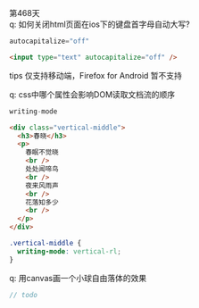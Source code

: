 第468天  
q: 如何关闭html页面在ios下的键盘首字母自动大写?
```js
autocapitalize="off"
```
```html
<input type="text" autocapitalize="off" />
```
tips
仅支持移动端，Firefox for Android 暂不支持

q: css中哪个属性会影响DOM读取文档流的顺序
```js
writing-mode
```
```html
<div class="vertical-middle"> 
  <h3>春晓</h3>
  <p>
    春眠不觉晓
    <br />
    处处闻啼鸟
    <br />
    夜来风雨声
    <br />
    花落知多少
    <br />
  </p>
</div>
```
```css
.vertical-middle {
  writing-mode: vertical-rl;
}
```

q: 用canvas画一个小球自由落体的效果
```js
// todo
```
